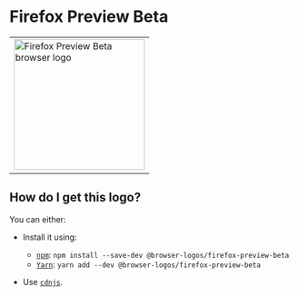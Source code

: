 # Firefox Preview Beta

<table>
    <tr height=240>
        <td>
            <a href="https://github.com/alrra/browser-logos/tree/b4b40f27c4cddd96fbc166e44cfae13b91eba496/src/firefox-preview-beta">
                <img width=230 src="https://raw.githubusercontent.com/alrra/browser-logos/b4b40f27c4cddd96fbc166e44cfae13b91eba496/src/firefox-preview-beta/firefox-preview-beta.svg?sanitize=true" alt="Firefox Preview Beta browser logo">
            </a>
        </td>
    </tr>
</table>

## How do I get this logo?

You can either:

* Install it using:

  * [`npm`][npm]: `npm install --save-dev @browser-logos/firefox-preview-beta`
  * [`Yarn`][yarn]: `yarn add --dev @browser-logos/firefox-preview-beta`

* Use [`cdnjs`][cdnjs].

<!-- Link labels: -->

[cdnjs]: https://cdnjs.com/libraries/browser-logos
[npm]: https://www.npmjs.com/
[yarn]: https://yarnpkg.com/
